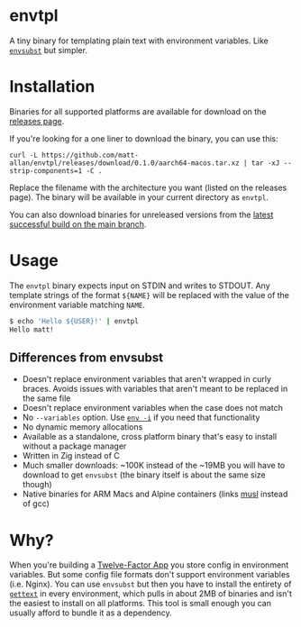 # envtpl

A tiny binary for templating plain text with environment variables. Like [`envsubst`](https://linux.die.net/man/1/envsubst) but simpler.

# Installation

Binaries for all supported platforms are available for download on the [releases page](https://github.com/matt-allan/envtpl/releases).

If you're looking for a one liner to download the binary, you can use this:

```
curl -L https://github.com/matt-allan/envtpl/releases/download/0.1.0/aarch64-macos.tar.xz | tar -xJ --strip-components=1 -C .
```

Replace the filename with the architecture you want (listed on the releases page). The binary will be available in your current directory as `envtpl`.

You can also download binaries for unreleased versions from the [latest successful build on the main branch](https://github.com/matt-allan/envtpl/actions).

# Usage

The `envtpl` binary expects input on STDIN and writes to STDOUT. Any template strings of the format `${NAME}` will be replaced with the value of the environment variable matching `NAME`.

```sh
$ echo 'Hello ${USER}!' | envtpl
Hello matt!
```

## Differences from envsubst

- Doesn't replace environment variables that aren't wrapped in curly braces. Avoids issues with variables that aren't meant to be replaced in the same file
- Doesn't replace environment variables when the case does not match
- No `--variables` option. Use [`env -i`](https://linux.die.net/man/1/env) if you need that functionality
- No dynamic memory allocations
- Available as a standalone, cross platform binary that's easy to install without a package manager
- Written in Zig instead of C
- Much smaller downloads: ~100K instead of the ~19MB you will have to download to get `envsubst` (the binary itself is about the same size though)
- Native binaries for ARM Macs and Alpine containers (links [musl](https://musl.libc.org/) instead of gcc)

# Why?

When you're building a [Twelve-Factor App](https://12factor.net/) you store config in environment variables. But some config file formats don't support environment variables (i.e. Nginx). You can use `envsubst` but then you have to install the entirety of [`gettext`](https://www.gnu.org/software/gettext/) in every environment, which pulls in about 2MB of binaries and isn't the easiest to install on all platforms. This tool is small enough you can usually afford to bundle it as a dependency.
